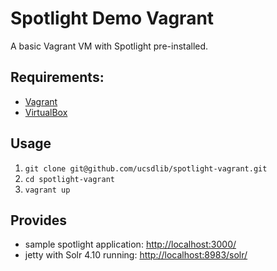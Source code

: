 Spotlight Demo Vagrant
======================

A basic Vagrant VM with Spotlight pre-installed.

## Requirements:
* [Vagrant](https://www.vagrantup.com/)
* [VirtualBox](https://www.virtualbox.org/)

## Usage
1. `git clone git@github.com/ucsdlib/spotlight-vagrant.git`
2. `cd spotlight-vagrant`
3. `vagrant up`

## Provides
* sample spotlight application:
    [http://localhost:3000/](http://localhost:3000/)
* jetty with Solr 4.10 running:
    [http://localhost:8983/solr/](http://localhost:8983/solr/)
